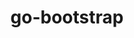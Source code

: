 ---
title: "go-bootstrap"
layout: cache
categories: [package, develop]
meta: {"versions": ["1.20.6"], "compilers": ["gcc@=10.2.1", "gcc@=7.5.0"], "oss": ["centos7", "ubuntu18.04"], "platforms": ["linux"], "targets": ["x86_64_v3"], "stacks": ["developer-tools", "developer-tools-manylinux2014", "root"], "num_specs": 12, "num_specs_by_stack": {"root": 12, "developer-tools-manylinux2014": 6, "developer-tools": 6}}
spec_details: [{"hash": "mj7jtctg6xrsrjxufyyuh3wiwgibltv6", "compiler": "gcc@=10.2.1", "versions": ["1.20.6"], "os": "centos7", "platform": "linux", "target": "x86_64_v3", "variants": ["build_system=generic"], "stacks": ["root", "developer-tools-manylinux2014"], "size": "-", "tarball": "https://binaries.spack.io/develop/build_cache/linux-centos7-x86_64_v3/gcc-10.2.1/go-bootstrap-1.20.6/linux-centos7-x86_64_v3-gcc-10.2.1-go-bootstrap-1.20.6-mj7jtctg6xrsrjxufyyuh3wiwgibltv6.spack"}, {"hash": "o63jgdhbebrpcadf42plxuqdajytj3du", "compiler": "gcc@=10.2.1", "versions": ["1.20.6"], "os": "centos7", "platform": "linux", "target": "x86_64_v3", "variants": ["build_system=generic"], "stacks": ["root", "developer-tools-manylinux2014"], "size": "-", "tarball": "https://binaries.spack.io/develop/build_cache/linux-centos7-x86_64_v3/gcc-10.2.1/go-bootstrap-1.20.6/linux-centos7-x86_64_v3-gcc-10.2.1-go-bootstrap-1.20.6-o63jgdhbebrpcadf42plxuqdajytj3du.spack"}, {"hash": "ihafm727phvsc4humwdwgiimlqwhctsl", "compiler": "gcc@=10.2.1", "versions": ["1.20.6"], "os": "centos7", "platform": "linux", "target": "x86_64_v3", "variants": ["build_system=generic"], "stacks": ["root", "developer-tools-manylinux2014"], "size": "-", "tarball": "https://binaries.spack.io/develop/build_cache/linux-centos7-x86_64_v3/gcc-10.2.1/go-bootstrap-1.20.6/linux-centos7-x86_64_v3-gcc-10.2.1-go-bootstrap-1.20.6-ihafm727phvsc4humwdwgiimlqwhctsl.spack"}, {"hash": "ilgu4ywzkaumdzwuc7mgbhhwbs4pirxv", "compiler": "gcc@=10.2.1", "versions": ["1.20.6"], "os": "centos7", "platform": "linux", "target": "x86_64_v3", "variants": ["build_system=generic"], "stacks": ["root", "developer-tools-manylinux2014"], "size": "-", "tarball": "https://binaries.spack.io/develop/build_cache/linux-centos7-x86_64_v3/gcc-10.2.1/go-bootstrap-1.20.6/linux-centos7-x86_64_v3-gcc-10.2.1-go-bootstrap-1.20.6-ilgu4ywzkaumdzwuc7mgbhhwbs4pirxv.spack"}, {"hash": "7rvnjuq7v7zebahw4fj4ieyj2y6fqbet", "compiler": "gcc@=10.2.1", "versions": ["1.20.6"], "os": "centos7", "platform": "linux", "target": "x86_64_v3", "variants": ["build_system=generic"], "stacks": ["root", "developer-tools-manylinux2014"], "size": "-", "tarball": "https://binaries.spack.io/develop/build_cache/linux-centos7-x86_64_v3/gcc-10.2.1/go-bootstrap-1.20.6/linux-centos7-x86_64_v3-gcc-10.2.1-go-bootstrap-1.20.6-7rvnjuq7v7zebahw4fj4ieyj2y6fqbet.spack"}, {"hash": "is55c5xpy26k5x7cazf3xdatq6d4pvp3", "compiler": "gcc@=10.2.1", "versions": ["1.20.6"], "os": "centos7", "platform": "linux", "target": "x86_64_v3", "variants": ["build_system=generic"], "stacks": ["root", "developer-tools-manylinux2014"], "size": "-", "tarball": "https://binaries.spack.io/develop/build_cache/linux-centos7-x86_64_v3/gcc-10.2.1/go-bootstrap-1.20.6/linux-centos7-x86_64_v3-gcc-10.2.1-go-bootstrap-1.20.6-is55c5xpy26k5x7cazf3xdatq6d4pvp3.spack"}, {"hash": "ghztufcnlexeh7g4bdez3bsodnn6rtmb", "compiler": "gcc@=7.5.0", "versions": ["1.20.6"], "os": "ubuntu18.04", "platform": "linux", "target": "x86_64_v3", "variants": ["build_system=generic"], "stacks": ["root", "developer-tools"], "size": "-", "tarball": "https://binaries.spack.io/develop/build_cache/linux-ubuntu18.04-x86_64_v3/gcc-7.5.0/go-bootstrap-1.20.6/linux-ubuntu18.04-x86_64_v3-gcc-7.5.0-go-bootstrap-1.20.6-ghztufcnlexeh7g4bdez3bsodnn6rtmb.spack"}, {"hash": "paqt52kdqijmfueqbyjzhxbfzojqnkwf", "compiler": "gcc@=7.5.0", "versions": ["1.20.6"], "os": "ubuntu18.04", "platform": "linux", "target": "x86_64_v3", "variants": ["build_system=generic"], "stacks": ["root", "developer-tools"], "size": "-", "tarball": "https://binaries.spack.io/develop/build_cache/linux-ubuntu18.04-x86_64_v3/gcc-7.5.0/go-bootstrap-1.20.6/linux-ubuntu18.04-x86_64_v3-gcc-7.5.0-go-bootstrap-1.20.6-paqt52kdqijmfueqbyjzhxbfzojqnkwf.spack"}, {"hash": "mmsilbtcvkvcxyzst3axgctch4w46v25", "compiler": "gcc@=7.5.0", "versions": ["1.20.6"], "os": "ubuntu18.04", "platform": "linux", "target": "x86_64_v3", "variants": ["build_system=generic"], "stacks": ["root", "developer-tools"], "size": "-", "tarball": "https://binaries.spack.io/develop/build_cache/linux-ubuntu18.04-x86_64_v3/gcc-7.5.0/go-bootstrap-1.20.6/linux-ubuntu18.04-x86_64_v3-gcc-7.5.0-go-bootstrap-1.20.6-mmsilbtcvkvcxyzst3axgctch4w46v25.spack"}, {"hash": "6a2hbg6m7xusn7l3hzvbfzijfu46mpwd", "compiler": "gcc@=7.5.0", "versions": ["1.20.6"], "os": "ubuntu18.04", "platform": "linux", "target": "x86_64_v3", "variants": ["build_system=generic"], "stacks": ["root", "developer-tools"], "size": "-", "tarball": "https://binaries.spack.io/develop/build_cache/linux-ubuntu18.04-x86_64_v3/gcc-7.5.0/go-bootstrap-1.20.6/linux-ubuntu18.04-x86_64_v3-gcc-7.5.0-go-bootstrap-1.20.6-6a2hbg6m7xusn7l3hzvbfzijfu46mpwd.spack"}, {"hash": "ilcy5oumnhckra6qprgvtgznq2zeumnw", "compiler": "gcc@=7.5.0", "versions": ["1.20.6"], "os": "ubuntu18.04", "platform": "linux", "target": "x86_64_v3", "variants": ["build_system=generic"], "stacks": ["root", "developer-tools"], "size": "-", "tarball": "https://binaries.spack.io/develop/build_cache/linux-ubuntu18.04-x86_64_v3/gcc-7.5.0/go-bootstrap-1.20.6/linux-ubuntu18.04-x86_64_v3-gcc-7.5.0-go-bootstrap-1.20.6-ilcy5oumnhckra6qprgvtgznq2zeumnw.spack"}, {"hash": "vvnzsi4vdo26xjjgyof63q34x7x5sw65", "compiler": "gcc@=7.5.0", "versions": ["1.20.6"], "os": "ubuntu18.04", "platform": "linux", "target": "x86_64_v3", "variants": ["build_system=generic"], "stacks": ["root", "developer-tools"], "size": "-", "tarball": "https://binaries.spack.io/develop/build_cache/linux-ubuntu18.04-x86_64_v3/gcc-7.5.0/go-bootstrap-1.20.6/linux-ubuntu18.04-x86_64_v3-gcc-7.5.0-go-bootstrap-1.20.6-vvnzsi4vdo26xjjgyof63q34x7x5sw65.spack"}]
---